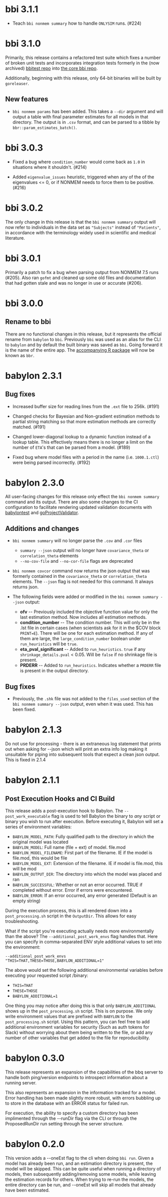 
# bbi 3.1.1

* Teach `bbi nonmem summary` how to handle `ONLYSIM` runs.  (#224)


# bbi 3.1.0

Primarily, this release contains a refactored test suite which fixes a
number of broken unit tests and incorporates integration tests
formerly in the (now archived) [bbitest repo](https://github.com/metrumresearchgroup/bbitest)
into [the core bbi repo](https://github.com/metrumresearchgroup/bbi/tree/develop/integration).

Additionally, beginning with this release, only 64-bit binaries will
be built by `goreleaser`.

## New features

* `bbi nonmem params` has been added. This takes a `--dir` argument
  and will output a table with final parameter estimates for all
  models in that directory. The output is in `.csv` format, and can be
  parsed to a tibble by `bbr::param_estimates_batch()`.


# bbi 3.0.3

* Fixed a bug where `condition_number` would come back as `1.0` in
  situations where it shouldn't. (#214)

* Added `eigenvalue_issues` heuristic, triggered when any of the of
  the eigenvalues <= 0, or if NONMEM needs to force them to be
  positive. (#216)


# bbi 3.0.2

The only change in this release is that the `bbi nonmem summary`
output will now refer to individuals in the data set as `"Subjects"`
instead of `"Patients"`, in accordance with the terminology widely
used in scientific and medical literature.


# bbi 3.0.1

Primarily a patch to fix a bug when parsing output from NONMEM 7.5
runs (#205). Also ran `gofmt` and cleaned up some old files and
documentation that had gotten stale and was no longer in use or
accurate (#206).


# bbi 3.0.0

## Rename to bbi

There are no functional changes in this release, but it represents the
official rename from `babylon` to `bbi`. Previously `bbi` was used as
an alias for the CLI to `babylon` and by default the built binary was
saved as `bbi`. Going forward it is the name of the entire app. The
[accompanying R package](https://github.com/metrumresearchgroup/bbr)
will now be known as `bbr`.


# babylon 2.3.1

## Bug fixes

* Increased buffer size for reading lines from the `.ext` file to
  256k. (#191)

* Changed checks for Bayesian and Non-gradient estimation methods to
  partial string matching so that more estimation methods are
  correctly matched. (#191)

* Changed lower-diagonal lookup to a dynamic function instead of a
  lookup table. This effectively means there is no longer a limit on
  the number of `ETA`'s that can be parsed from a model. (#189)

* Fixed bug where model files with a period in the name
  (i.e. `1000.1.ctl`) were being parsed incorrectly. (#192)


# babylon 2.3.0

All user-facing changes for this release only effect the `bbi nonmem
summary` command and its output. There are also some changes to the CI
configuration to facilitate rendering updated validation documents
with [babylontest](https://github.com/metrumresearchgroup/babylontest)
and [goProjectValidator](https://github.com/metrumresearchgroup/goProjectValidator).

## Additions and changes

* `bbi nonmem summary` will no longer parse the `.cov` and `.cor`
  files
  * `summary --json` output will no longer have `covariance_theta` or
    `correlation_theta` elements
  * `--no-cov-file` and `--no-cor-file` flags are deprecated

* `bbi nonmem covcor` command now returns the json output that was
  formerly contained in the `covariance_theta` or `correlation_theta`
  elements. The `--json` flag is not needed for this command. It
  always returns json.

* The following fields were added or modified in the `bbi nonmem
  summary --json` output:
  * **ofv** -- Previously included the objective function value for
    only the last estimation method. Now includes all estimation
    methods.
  * **condition_number** -- The condition number. This will only be in
    the .lst file in certain cases (when scientists ask for it in the
    $COV block `PRINT=E`). There will be one for each estimation
    method. If any of them are large, the `large_condition_number`
    boolean under `run_heuristics` will be `true`.
  * **eta_pval_significant** -- Added to `run_heuristics`. `true` if
    any `shrinkage_details.pval` < 0.05. Will be `false` if no
    shrinkage file is present.
  * **PRDERR** -- Added to `run_heuristics`. Indicates whether a
    `PRDERR` file is present in the output directory.

## Bug fixes

* Previously, the `.shk` file was not added to the `files_used`
  section of the `bbi nonmem summary --json` output, even when it was
  used. This has been fixed.


# babylon 2.1.3

Do not use for processing - there is an extraneous log statement that
prints out when asking for --json which will print an extra info log
making it unsuitable for piping into subsequent tools that expect a
clean json output. This is fixed in 2.1.4


# babylon 2.1.1

## Post Execution Hooks and CI Build

This release adds a post-execution hook to Babylon. The
`--post_work_executable` flag is used to tell Babylon the binary to
_any_ script or binary you wish to run after execution. Before
executing it, Babylon will set a series of environment variables:

* `BABYLON_MODEL_PATH`: Fully qualified path to the directory in which
  the original model was located
* `BABYLON_MODEL`: Full name (file + ext) of model. file.mod
* `BABYLON_MODEL_FILENAME`: First part of the filename. IE if the model
  is file.mod, this would be file
* `BABYLON_MODEL_EXT`: Extension of the filename. IE if model is
  file.mod, this will be mod
* `BABYLON_OUTPUT_DIR`: The directory into which the model was placed
  and ran
* `BABYLON_SUCCESSFUL`: Whether or not an error occurred. TRUE if
  completed without error. Error if errors were encountered.
* `BABYLON_ERROR`: If an error occurred, any error generated (Default
  is an empty string)

During the execution process, this is all rendered down into a
`post_processing.sh` script in the `OutputDir`. This allows for easy
troubleshooting.

What if the script you're executing actually needs more
environmentally than the above? The `--additional_post_work_envs` flag
handles that. Here you can specify in comma-separated ENV style
additional values to set into the environment:

```
--additional_post_work_envs "THIS=THAT,THESE=THOSE,BABYLON_ADDITIONAL=1"
```

The above would set the following additional environmental variables
before executing your requested script /binary:

* `THIS=THAT`
* `THESE=THOSE`
* `BABYLON_ADDITIONAL=1`

One thing you may notice after doing this is that only
`BABYLON_ADDITIONAL` shows up in the `post_processing.sh` script. This
is on purpose. We only write environment values that are prefixed with
`BABYLON` to the `post_processing.sh` script. Using this pattern, you
can feel free to add additional environment variables for security
(Such as auth tokens for Slack) without worrying about them being
written to the file, or add any number of other variables that get
added to the file for reproducibility.


# babylon 0.3.0

This release represents an expansion of the capabilities of the bbq
server to handle both ping/version endpoints to introspect information
about a running server.

This also represents an expansion in the information tracked for a
model. Error handling has been made slightly more robust, with errors
bubbling up to store in the database with an ERROR status for failed
run.

For execution, the ability to specify a custom directory has been
implimented through the --runDir flag via the CLI or through the
ProposedRunDir run setting through the server structure.


# babylon 0.2.0

This version adds a --oneEst flag to the cli when doing `bbi
run`. Given a model has already been run, and an estimation directory
is present, the model will be skipped. This can be quite useful when
running a directory of models, then subsequently adding/removing some
models, while leaving the estimation records for others. When trying
to re-run the models, the entire directory can be run, and --oneEst
will skip all models that already have been estimated.
